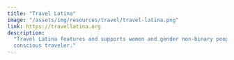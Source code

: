 ```yaml
---
title: "Travel Latina"
image: "/assets/img/resources/travel/travel-latina.png"
link: https://travellatina.org
description:
  "Travel Latina features and supports women and gender non-binary people of the Latin American & Caribbean diaspora who travel the world. TL wants to empower Latinxs to travel, combat negative stereotypes & machismo, encourage them to connect with & embrace their roots, and push for a more
  conscious traveler."
---
```

